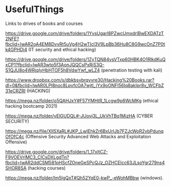 # UsefulThings
Links to drives of books and courses



https://drive.google.com/drive/folders/1YvsUgarl8PZwcUmxdrIBwEXDATzT2NFE?fbclid=IwAR2oA4EM8DvvRt5uVg4H2wTIcl3V9LpBb36Hu8C8G9wcOnZ7P0tk4GPHDi4 (IT security and ethical hacking)

https://drive.google.com/drive/folders/1ZyTQN84vsVTxp60HBK4O1RlkdKuQxCP1?fbclid=IwAR3wtp5f3AonJQQCsPxRiS3Q-S1QJU8o4WRjqIyHbHTOF5h8VdwYwf_wLZ4 (penetration testing with kali)

https://www.dropbox.com/s/dbkbsvbrqyvre30/Hacking%20Books.rar?dl=0&fbclid=IwAR0LPl8noc8LpvfcOA7wjtl_jYx9oONFI56Iq8akIpr8v_WCFbZ31eCRZRI (HACKING) 

https://mega.nz/folder/o5QAHJxY#F57YMHtR_1Lcgw9p6WcMKg (ethical hacking bootcamp 2021)

https://mega.nz/folder/yElGUDQL#-JUovj3L_UkVhTBq1MizHA (CYBER SECURITY)

https://mega.nz/file/XIlSXaRL#JKP_LwIEhkZr6BxUrlJb7FZJcWoR2vbPdunqOfOfC4c (Offensive Security Advanced Web Attacks and Exploitation Offensive)

https://drive.google.com/drive/folders/1_17xItCZ-F9VOEVrlMC3_ClCsDXLgdTn?fbclid=IwAR2ddCSM581pHScfZOneGeSPcQJz_OZHCEIcc63JLsoYgr279ns4SHOR8SA (hacking courses)

https://mega.nz/folder/lm5lgQxT#Qh52YqE0-kwP_-eWohMBbw (windows).
 
  
    
    

